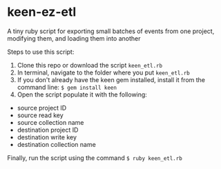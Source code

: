 # keen-ez-etl
A tiny ruby script for exporting small batches of events from one project, modifying them, and loading them into another

Steps to use this script:

1. Clone this repo or download the script `keen_etl.rb`
2. In terminal, navigate to the folder where you put `keen_etl.rb`
3. If you don't already have the keen gem installed, install it from the command line: `$ gem install keen`
4. Open the script populate it with the following:

* source project ID
* source read key
* source collection name
* destination project ID
* destination write key
* destination collection name

Finally, run the script using the command `$ ruby keen_etl.rb`
